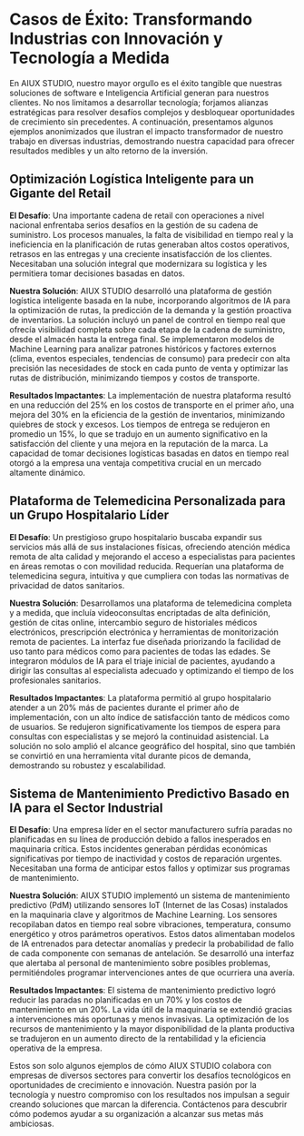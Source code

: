 # Casos de Éxito: Transformando Industrias con Innovación y Tecnología a Medida

En AIUX STUDIO, nuestro mayor orgullo es el éxito tangible que nuestras soluciones de software e Inteligencia Artificial generan para nuestros clientes. No nos limitamos a desarrollar tecnología; forjamos alianzas estratégicas para resolver desafíos complejos y desbloquear oportunidades de crecimiento sin precedentes. A continuación, presentamos algunos ejemplos anonimizados que ilustran el impacto transformador de nuestro trabajo en diversas industrias, demostrando nuestra capacidad para ofrecer resultados medibles y un alto retorno de la inversión.

## Optimización Logística Inteligente para un Gigante del Retail

**El Desafío**: Una importante cadena de retail con operaciones a nivel nacional enfrentaba serios desafíos en la gestión de su cadena de suministro. Los procesos manuales, la falta de visibilidad en tiempo real y la ineficiencia en la planificación de rutas generaban altos costos operativos, retrasos en las entregas y una creciente insatisfacción de los clientes. Necesitaban una solución integral que modernizara su logística y les permitiera tomar decisiones basadas en datos.

**Nuestra Solución**: AIUX STUDIO desarrolló una plataforma de gestión logística inteligente basada en la nube, incorporando algoritmos de IA para la optimización de rutas, la predicción de la demanda y la gestión proactiva de inventarios. La solución incluyó un panel de control en tiempo real que ofrecía visibilidad completa sobre cada etapa de la cadena de suministro, desde el almacén hasta la entrega final. Se implementaron modelos de Machine Learning para analizar patrones históricos y factores externos (clima, eventos especiales, tendencias de consumo) para predecir con alta precisión las necesidades de stock en cada punto de venta y optimizar las rutas de distribución, minimizando tiempos y costos de transporte.

**Resultados Impactantes**: La implementación de nuestra plataforma resultó en una reducción del 25% en los costos de transporte en el primer año, una mejora del 30% en la eficiencia de la gestión de inventarios, minimizando quiebres de stock y excesos. Los tiempos de entrega se redujeron en promedio un 15%, lo que se tradujo en un aumento significativo en la satisfacción del cliente y una mejora en la reputación de la marca. La capacidad de tomar decisiones logísticas basadas en datos en tiempo real otorgó a la empresa una ventaja competitiva crucial en un mercado altamente dinámico.

## Plataforma de Telemedicina Personalizada para un Grupo Hospitalario Líder

**El Desafío**: Un prestigioso grupo hospitalario buscaba expandir sus servicios más allá de sus instalaciones físicas, ofreciendo atención médica remota de alta calidad y mejorando el acceso a especialistas para pacientes en áreas remotas o con movilidad reducida. Requerían una plataforma de telemedicina segura, intuitiva y que cumpliera con todas las normativas de privacidad de datos sanitarios.

**Nuestra Solución**: Desarrollamos una plataforma de telemedicina completa y a medida, que incluía videoconsultas encriptadas de alta definición, gestión de citas online, intercambio seguro de historiales médicos electrónicos, prescripción electrónica y herramientas de monitorización remota de pacientes. La interfaz fue diseñada priorizando la facilidad de uso tanto para médicos como para pacientes de todas las edades. Se integraron módulos de IA para el triaje inicial de pacientes, ayudando a dirigir las consultas al especialista adecuado y optimizando el tiempo de los profesionales sanitarios.

**Resultados Impactantes**: La plataforma permitió al grupo hospitalario atender a un 20% más de pacientes durante el primer año de implementación, con un alto índice de satisfacción tanto de médicos como de usuarios. Se redujeron significativamente los tiempos de espera para consultas con especialistas y se mejoró la continuidad asistencial. La solución no solo amplió el alcance geográfico del hospital, sino que también se convirtió en una herramienta vital durante picos de demanda, demostrando su robustez y escalabilidad.

## Sistema de Mantenimiento Predictivo Basado en IA para el Sector Industrial

**El Desafío**: Una empresa líder en el sector manufacturero sufría paradas no planificadas en su línea de producción debido a fallos inesperados en maquinaria crítica. Estos incidentes generaban pérdidas económicas significativas por tiempo de inactividad y costos de reparación urgentes. Necesitaban una forma de anticipar estos fallos y optimizar sus programas de mantenimiento.

**Nuestra Solución**: AIUX STUDIO implementó un sistema de mantenimiento predictivo (PdM) utilizando sensores IoT (Internet de las Cosas) instalados en la maquinaria clave y algoritmos de Machine Learning. Los sensores recopilaban datos en tiempo real sobre vibraciones, temperatura, consumo energético y otros parámetros operativos. Estos datos alimentaban modelos de IA entrenados para detectar anomalías y predecir la probabilidad de fallo de cada componente con semanas de antelación. Se desarrolló una interfaz que alertaba al personal de mantenimiento sobre posibles problemas, permitiéndoles programar intervenciones antes de que ocurriera una avería.

**Resultados Impactantes**: El sistema de mantenimiento predictivo logró reducir las paradas no planificadas en un 70% y los costos de mantenimiento en un 20%. La vida útil de la maquinaria se extendió gracias a intervenciones más oportunas y menos invasivas. La optimización de los recursos de mantenimiento y la mayor disponibilidad de la planta productiva se tradujeron en un aumento directo de la rentabilidad y la eficiencia operativa de la empresa.

Estos son solo algunos ejemplos de cómo AIUX STUDIO colabora con empresas de diversos sectores para convertir los desafíos tecnológicos en oportunidades de crecimiento e innovación. Nuestra pasión por la tecnología y nuestro compromiso con los resultados nos impulsan a seguir creando soluciones que marcan la diferencia. Contáctenos para descubrir cómo podemos ayudar a su organización a alcanzar sus metas más ambiciosas.
